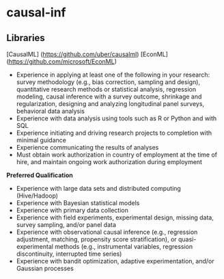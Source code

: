 # causal-inf
## Libraries

[CausalML] (https://github.com/uber/causalml)
[EconML] (https://github.com/microsoft/EconML)



- Experience in applying at least one of the following in your research: survey methodology (e.g., bias correction, sampling and design), quantitative research methods or statistical analysis, regression modeling, causal inference with a survey outcome, shrinkage and regularization, designing and analyzing longitudinal panel surveys, behavioral data analysis
- Experience with data analysis using tools such as R or Python and with SQL
- Experience initiating and driving research projects to completion with minimal guidance
- Experience communicating the results of analyses
- Must obtain work authorization in country of employment at the time of hire, and maintain ongoing work authorization during employment

**Preferred Qualification**

- Experience with large data sets and distributed computing (Hive/Hadoop)
- Experience with Bayesian statistical models
- Experience with primary data collection
- Experience with field experiments, experimental design, missing data, survey sampling, and/or panel data
- Experience with observational causal inference (e.g., regression adjustment, matching, propensity score stratification), or quasi-experimental methods (e.g., instrumental variables, regression discontinuity, interrupted time series)
- Experience with bandit optimization, adaptive experimentation, and/or Gaussian processes
